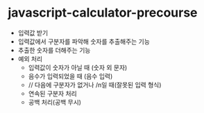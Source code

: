 # javascript-calculator-precourse

-  입력값 받기
-  입력값에서 구분자를 파악해 숫자를 추출해주는 기능
-  추출한 숫자를 더해주는 기능
-  예외 처리
   -  입력값이 숫자가 아닐 때 (숫자 외 문자)
   -  음수가 입력되었을 때 (음수 입력)
   -  // 다음에 구분자가 없거나 /n일 때(잘못된 입력 형식)
   -  연속된 구분자 처리
   -  공백 처리(공백 무시)
